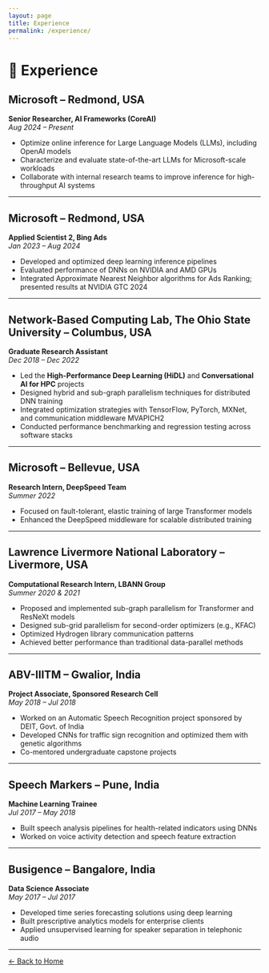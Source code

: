 ```yaml
---
layout: page
title: Experience
permalink: /experience/
---
```


# 💼 Experience

## Microsoft – Redmond, USA  
**Senior Researcher, AI Frameworks (CoreAI)**  
*Aug 2024 – Present*  
- Optimize online inference for Large Language Models (LLMs), including OpenAI models  
- Characterize and evaluate state-of-the-art LLMs for Microsoft-scale workloads  
- Collaborate with internal research teams to improve inference for high-throughput AI systems

---

## Microsoft – Redmond, USA  
**Applied Scientist 2, Bing Ads**  
*Jan 2023 – Aug 2024*  
- Developed and optimized deep learning inference pipelines  
- Evaluated performance of DNNs on NVIDIA and AMD GPUs  
- Integrated Approximate Nearest Neighbor algorithms for Ads Ranking; presented results at NVIDIA GTC 2024

---

## Network-Based Computing Lab, The Ohio State University – Columbus, USA  
**Graduate Research Assistant**  
*Dec 2018 – Dec 2022*  
- Led the **High-Performance Deep Learning (HiDL)** and **Conversational AI for HPC** projects  
- Designed hybrid and sub-graph parallelism techniques for distributed DNN training  
- Integrated optimization strategies with TensorFlow, PyTorch, MXNet, and communication middleware MVAPICH2  
- Conducted performance benchmarking and regression testing across software stacks

---

## Microsoft – Bellevue, USA  
**Research Intern, DeepSpeed Team**  
*Summer 2022*  
- Focused on fault-tolerant, elastic training of large Transformer models  
- Enhanced the DeepSpeed middleware for scalable distributed training

---

## Lawrence Livermore National Laboratory – Livermore, USA  
**Computational Research Intern, LBANN Group**  
*Summer 2020 & 2021*  
- Proposed and implemented sub-graph parallelism for Transformer and ResNeXt models  
- Designed sub-grid parallelism for second-order optimizers (e.g., KFAC)  
- Optimized Hydrogen library communication patterns  
- Achieved better performance than traditional data-parallel methods

---

## ABV-IIITM – Gwalior, India  
**Project Associate, Sponsored Research Cell**  
*May 2018 – Jul 2018*  
- Worked on an Automatic Speech Recognition project sponsored by DEIT, Govt. of India  
- Developed CNNs for traffic sign recognition and optimized them with genetic algorithms  
- Co-mentored undergraduate capstone projects

---

## Speech Markers – Pune, India  
**Machine Learning Trainee**  
*Jul 2017 – May 2018*  
- Built speech analysis pipelines for health-related indicators using DNNs  
- Worked on voice activity detection and speech feature extraction

---

## Busigence – Bangalore, India  
**Data Science Associate**  
*May 2017 – Jul 2017*  
- Developed time series forecasting solutions using deep learning  
- Built prescriptive analytics models for enterprise clients  
- Applied unsupervised learning for speaker separation in telephonic audio

---

[← Back to Home](/index.md)

